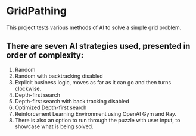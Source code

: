 # GridPathing
This project tests various methods of AI to solve a simple grid problem.

## There are seven AI strategies used, presented in order of complexity:

1. Random
2. Random with backtracking disabled
3. Explicit business logic, moves as far as it can go and then turns clockwise.
4. Depth-first search
5. Depth-first search with back tracking disabled
6. Optimized Depth-first search
7. Reinforcement Learning Environment using OpenAI Gym and Ray.
8. There is also an option to run through the puzzle with user input, to showcase what is being solved.
